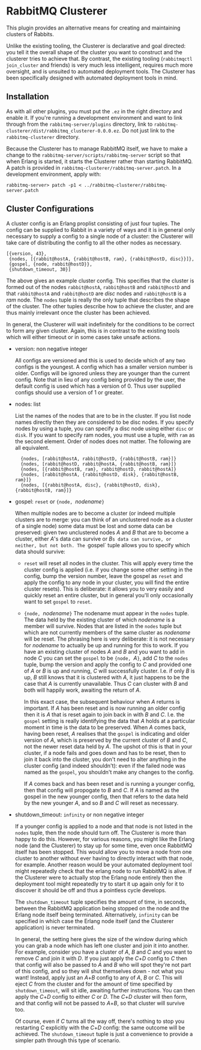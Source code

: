 # RabbitMQ Clusterer

This plugin provides an alternative means for creating and maintaining
clusters of Rabbits.

Unlike the existing tooling, the Clusterer is declarative and goal
directed: you tell it the overall shape of the cluster you want to
construct and the clusterer tries to achieve that. By contrast, the
existing tooling (`rabbitmqctl join_cluster` and friends) is very much
less intelligent, requires much more oversight, and is unsuited to
automated deployment tools. The Clusterer has been specifically
designed with automated deployment tools in mind.


## Installation

As with all other plugins, you must put the `.ez` in the right
directory and enable it. If you're running a development environment
and want to link through from the `rabbitmq-server/plugins` directory,
link to `rabbitmq-clusterer/dist/rabbitmq_clusterer-0.0.0.ez`. Do not
just link to the `rabbitmq-clusterer` directory.

Because the Clusterer has to manage RabbitMQ itself, we have to make a
change to the `rabbitmq-server/scripts/rabbitmq-server` script so that
when Erlang is started, it starts the Clusterer rather than starting
RabbitMQ. A patch is provided in
`rabbitmq-clusterer/rabbitmq-server.patch`. In a development
environment, apply with:

    rabbitmq-server> patch -p1 < ../rabbitmq-clusterer/rabbitmq-server.patch


## Cluster Configurations

A cluster config is an Erlang proplist consisting of just four
tuples. The config can be supplied to Rabbit in a variety of ways and
it is in general only necessary to supply a config to a single node of
a cluster: the Clusterer will take care of distributing the config to
all the other nodes as necessary.

    [{version, 43},
     {nodes, [{rabbit@hostA, {rabbit@hostB, ram}, {rabbit@hostD, disc}}]},
     {gospel, {node, rabbit@hostD}},
     {shutdown_timeout, 30}]

The above gives an example cluster config. This specifies that the
cluster is formed out of the nodes `rabbit@hostA`, `rabbit@hostB` and
`rabbit@hostD` and that `rabbit@hostA` and `rabbit@hostD` are *disc*
nodes and `rabbit@hostB` is a *ram* node. The `nodes` tuple is really
the only tuple that describes the shape of the cluster. The other
tuples describe how to achieve the cluster, and are thus mainly
irrelevant once the cluster has been achieved.

In general, the Clusterer will wait indefinitely for the conditions to
be correct to form any given cluster. Again, this is in contrast to
the existing tools which will either timeout or in some cases take
unsafe actions.

* version: non negative integer

    All configs are versioned and this is used to decide which of any
    two configs is the youngest. A config which has a smaller version
    number is older. Configs will be ignored unless they are younger
    than the current config. Note that in lieu of any config being
    provided by the user, the default config is used which has a
    version of 0. Thus user supplied configs should use a version of 1
    or greater.

* nodes: list

    List the names of the nodes that are to be in the cluster. If you
    list node names directly then they are considered to be disc
    nodes. If you specify nodes by using a tuple, you can specify a
    disc node using either `disc` or `disk`. If you want to specify
    ram nodes, you must use a tuple, with `ram` as the second
    element. Order of nodes does not matter. The following are all
    equivalent.
    
        {nodes, [rabbit@hostA, rabbit@hostD, {rabbit@hostB, ram}]}
        {nodes, [rabbit@hostD, rabbit@hostA, {rabbit@hostB, ram}]}
        {nodes, [{rabbit@hostB, ram}, rabbit@hostD, rabbit@hostA]}
        {nodes, [rabbit@hostA, {rabbit@hostD, disk}, {rabbit@hostB, ram}]}
        {nodes, [{rabbit@hostA, disc}, {rabbit@hostD, disk}, {rabbit@hostB, ram}]}

* gospel: `reset` or `{node, `*nodename*`}`

    When multiple nodes are to become a cluster (or indeed multiple
    clusters are to merge: you can think of an unclustered node as a
    cluster of a single node) some data must be lost and some data can
    be preserved: given two unclustered nodes *A* and *B* that are to
    become a cluster, either *A*'s data can survive or *B*`s data can
    survive, or neither, but not both. The `gospel` tuple allows you
    to specify which data should survive:
    
    * `reset` will reset all nodes in the cluster. This will apply
      every time the cluster config is applied (i.e. if you change
      some other setting in the config, bump the version number, leave
      the gospel as `reset` and apply the config to any node in your
      cluster, you will find the entire cluster resets). This is
      deliberate: it allows you to very easily and quickly reset an
      entire cluster, but in general you'll only occasionally want to
      set `gospel` to `reset`.
    
    * `{node, `*nodename*`}` The nodename must appear in the `nodes`
      tuple. The data held by the existing cluster of which *nodename*
      is a member will survive. Nodes that are listed in the `nodes`
      tuple but which are not currently members of the same cluster as
      *nodename* will be reset. The phrasing here is very deliberate:
      it is not necessary for *nodename* to actually be up and running
      for this to work. If you have an existing cluster of nodes *A*
      and *B* and you want to add in node *C* you can set the `gospel`
      to be `{node, `*A*`}`, add *C* to the `nodes` tuple, bump the
      version and apply the config to *C* and provided one of *A* or
      *B* is up and running, *C* will successfully cluster. I.e. if
      only *B* is up, *B* still knows that it is clustered with *A*,
      it just happens to be the case that *A* is currently
      unavailable. Thus *C* can cluster with *B* and both will happily
      work, awaiting the return of *A*.
      
      In this exact case, the subsequent behaviour when *A* returns is
      important. If *A* has been reset and is now running an older
      config then it is *A* that is reset again to join back in with
      *B* and *C*. I.e. the `gospel` setting is really identifying the
      data that *A* holds at a particular moment in time is the data
      to be preserved. When *A* comes back, having been reset, *A*
      realises that the `gospel` is indicating and older version of
      *A*, which is preserved by the current cluster of *B* and *C*,
      not the newer reset data held by *A*. The upshot of this is that
      in your cluster, if a node fails and goes down and has to be
      reset, then to join it back into the cluster, you don't need to
      alter anything in the cluster config (and indeed shouldn't):
      even if the failed node was named as the `gospel`, you shouldn't
      make any changes to the config.
      
      If *A* comes back and has been reset and is running a younger
      config, then that config will propogate to *B* and *C*. If *A*
      is named as the gospel in the new younger config, then that
      refers to the data held by the new younger *A*, and so *B* and
      *C* will reset as necessary.

* shutdown_timeout: `infinity` or non negative integer

    If a younger config is applied to a node and that node is not
    listed in the `nodes` tuple, then the node should turn off. The
    Clusterer is more than happy to do this. However, for various
    reasons, you might like the Erlang node (and the Clusterer) to
    stay up for some time, even once RabbitMQ itself has been
    stopped. This would allow you to move a node from one cluster to
    another without ever having to directly interact with that node,
    for example. Another reason would be your automated deployment
    tool might repeatedly check that the erlang node to run RabbitMQ
    is alive. If the Clusterer were to actually stop the Erlang node
    entirely then the deployment tool might repeatedly try to start it
    up again only for it to discover it should be off and thus a
    pointless cycle develops.
    
    The `shutdown_timeout` tuple specifies the amount of time, in
    seconds, between the RabbitMQ application being stopped on the
    node and the Erlang node itself being terminated. Alternatively,
    `infinity` can be specified in which case the Erlang node itself
    (and the Clusterer application) is never terminated.
    
    In general, the setting here gives the size of the window during
    which you can grab a node which has left one cluster and join it
    into another. For example, consider you have a cluster of *A*, *B*
    and *C* and you want to remove *C* and join it with *D*. If you
    just apply the *C*+*D* config to *C* then that config will also be
    passed to *A* and *B* who will spot they're not part of this
    config, and so they will shut themselves down - not what you want!
    Instead, apply just an *A*+*B* config to any of *A*, *B* or
    *C*. This will eject *C* from the cluster and for the amount of
    time specified by `shutdown_timeout`, will sit idle, awaiting
    further instructions. You can then apply the *C*+*D* config to
    either *C* or *D*. The *C*+*D* cluster will then form, and that
    config will not be passed to *A*+*B*, so that cluster will survive
    too.
    
    Of course, even if *C* turns all the way off, there's nothing to
    stop you restarting *C* explicitly with the *C*+*D* config: the
    same outcome will be achieved. The `shutdown_timeout` tuple is
    just a convenience to provide a simpler path through this type of
    scenario.
